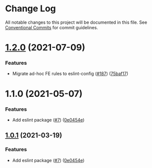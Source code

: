 # Change Log

All notable changes to this project will be documented in this file.
See [Conventional Commits](https://conventionalcommits.org) for commit guidelines.

# [1.2.0](https://github.com/pancakeswap/base-toolkit/tree/master/packages/eslint-config-base/compare/@pancakeswap/eslint-config-base@1.1.0...@pancakeswap/eslint-config-base@1.2.0) (2021-07-09)


### Features

* Migrate ad-hoc FE rules to eslint-config ([#187](https://github.com/pancakeswap/base-toolkit/tree/master/packages/eslint-config-base/issues/187)) ([75baf17](https://github.com/pancakeswap/base-toolkit/tree/master/packages/eslint-config-base/commit/75baf175c8316fdfc549bc99e2bc38d65b18c5b6))





# 1.1.0 (2021-05-07)


### Features

* Add eslint package ([#7](https://github.com/pancakeswap/base-toolkit/tree/master/packages/eslint-config-base/issues/7)) ([0e0454e](https://github.com/pancakeswap/base-toolkit/tree/master/packages/eslint-config-base/commit/0e0454eb9a63e976934956dc5c66fbef2ce2017a))





## [1.0.1](https://github.com/pancakeswap/base-toolkit/tree/master/packages/eslint-config-base/compare/@pancakeswap-libs/eslint-config-base@1.0.1...@pancakeswap-libs/eslint-config-base@1.0.1) (2021-03-19)


### Features

* Add eslint package ([#7](https://github.com/pancakeswap/base-toolkit/tree/master/packages/eslint-config-base/issues/7)) ([0e0454e](https://github.com/pancakeswap/base-toolkit/tree/master/packages/eslint-config-base/commit/0e0454eb9a63e976934956dc5c66fbef2ce2017a))
